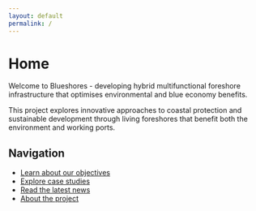 ```yaml
---
layout: default
permalink: /
---
```


# Home

Welcome to Blueshores - developing hybrid multifunctional foreshore infrastructure that optimises environmental and blue economy benefits.

This project explores innovative approaches to coastal protection and sustainable development through living foreshores that benefit both the environment and working ports.

## Navigation

- [Learn about our objectives](/objectives)
- [Explore case studies](/case-studies/)
- [Read the latest news](/news/)
- [About the project](/about)